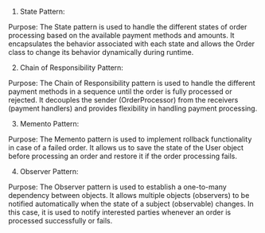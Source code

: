 1. State Pattern:

Purpose: The State pattern is used to handle the different states of order processing based on the available payment methods and amounts. It encapsulates the behavior associated with each state and allows the Order class to change its behavior dynamically during runtime.

2. Chain of Responsibility Pattern:

Purpose: The Chain of Responsibility pattern is used to handle the different payment methods in a sequence until the order is fully processed or rejected. It decouples the sender (OrderProcessor) from the receivers (payment handlers) and provides flexibility in handling payment processing.

3. Memento Pattern:

Purpose: The Memento pattern is used to implement rollback functionality in case of a failed order. It allows us to save the state of the User object before processing an order and restore it if the order processing fails.

4. Observer Pattern:

Purpose: The Observer pattern is used to establish a one-to-many dependency between objects. It allows multiple objects (observers) to be notified automatically when the state of a subject (observable) changes. In this case, it is used to notify interested parties whenever an order is processed successfully or fails.